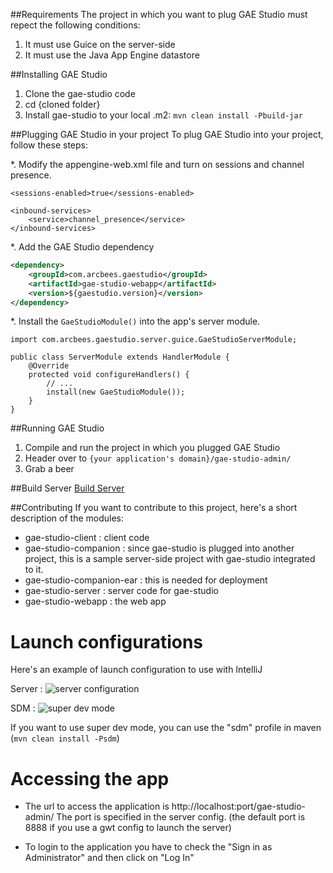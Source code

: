 ##Requirements
The project in which you want to plug GAE Studio must repect the following conditions:

1. It must use Guice on the server-side
2. It must use the Java App Engine datastore

##Installing GAE Studio
1. Clone the gae-studio code
2. cd {cloned folder}
3. Install gae-studio to your local .m2: `mvn clean install -Pbuild-jar`

##Plugging GAE Studio in your project
To plug GAE Studio into your project, follow these steps:

*. Modify the appengine-web.xml file and turn on sessions and channel presence.
```
<sessions-enabled>true</sessions-enabled>

<inbound-services>
    <service>channel_presence</service>
</inbound-services>
```
*. Add the GAE Studio dependency
```xml
<dependency>
    <groupId>com.arcbees.gaestudio</groupId>
    <artifactId>gae-studio-webapp</artifactId>
    <version>${gaestudio.version}</version>
</dependency>
```

*. Install the `GaeStudioModule()` into the app's server module.
```
import com.arcbees.gaestudio.server.guice.GaeStudioServerModule;

public class ServerModule extends HandlerModule {
    @Override
    protected void configureHandlers() {
        // ...
        install(new GaeStudioModule());
    }
}
```

##Running GAE Studio
1. Compile and run the project in which you plugged GAE Studio
2. Header over to `{your application's domain}/gae-studio-admin/`
3. Grab a beer

##Build Server
[Build Server](http://teamcity-private.arcbees.com/project.html?projectId=project7&tab=projectOverview)

##Contributing
If you want to contribute to this project, here's a short description of the modules:

* gae-studio-client : client code
* gae-studio-companion : since gae-studio is plugged into another project, this is a sample server-side project with gae-studio integrated to it.
* gae-studio-companion-ear : this is needed for deployment
* gae-studio-server : server code for gae-studio
* gae-studio-webapp : the web app

# Launch configurations
Here's an example of launch configuration to use with IntelliJ

Server : 
![server configuration](https://drive.google.com/a/arcbees.com/file/d/0B8nEpoIyH0cWMUtrdk52LVBrSEE/preview)

SDM : 
![super dev mode](https://drive.google.com/a/arcbees.com/file/d/0B8nEpoIyH0cWRVVmWm1IMnNpTkU/preview)

If you want to use super dev mode, you can use the "sdm" profile in maven (`mvn clean install -Psdm`)

# Accessing the app
- The url to access the application is http://localhost:port/gae-studio-admin/
The port is specified in the server config. (the default port is 8888 if you use a gwt config to launch the server)

- To login to the application you have to check the "Sign in as Administrator" and then click on "Log In"
